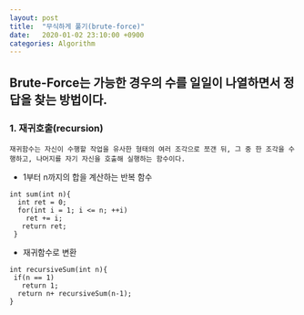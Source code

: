 ```yaml
---
layout: post
title:  "무식하게 풀기(brute-force)"
date:   2020-01-02 23:10:00 +0900
categories: Algorithm
---
```


## Brute-Force는 가능한 경우의 수를 일일이 나열하면서 정답을 찾는 방법이다. 

### 1. 재귀호출(recursion)

``` 
재귀함수는 자신이 수행할 작업을 유사한 형태의 여러 조각으로 쪼갠 뒤, 그 중 한 조각을 수행하고, 나머지를 자기 자신을 호출해 실행하는 함수이다. 
```

* 1부터 n까지의 합을 계산하는 반복 함수
```
int sum(int n){
  int ret = 0;
  for(int i = 1; i <= n; ++i)
    ret += i;
   return ret;
 }
 ```
 
 * 재귀함수로 변환
 ```
 int recursiveSum(int n){
  if(n == 1)
    return 1;
   return n+ recursiveSum(n-1);
 }
 ```

 
 
